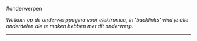 #onderwerpen

*Welkom op de onderwerppagina voor elektronica, in 'backlinks' vind je alle onderdelen die te maken hebben met dit onderwerp.*

---
